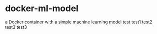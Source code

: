 # docker-ml-model
a Docker container with a simple machine learning model
test
test1
test2
test3
test3

